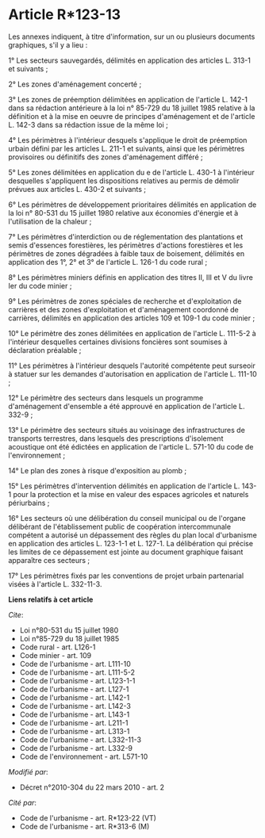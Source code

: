 # Article R*123-13

Les annexes indiquent, à titre d'information, sur un ou plusieurs documents graphiques, s'il y a lieu : 

1° Les secteurs sauvegardés, délimités en application des articles L. 313-1 et suivants ; 

2° Les zones d'aménagement concerté ; 

3° Les zones de préemption délimitées en application de l'article L. 142-1 dans sa rédaction antérieure à la loi n° 85-729 du
18 juillet 1985 relative à la définition et à la mise en oeuvre de principes d'aménagement et de l'article L. 142-3 dans sa
rédaction issue de la même loi ; 

4° Les périmètres à l'intérieur desquels s'applique le droit de préemption urbain défini par les articles L. 211-1 et
suivants, ainsi que les périmètres provisoires ou définitifs des zones d'aménagement différé ; 

5° Les zones délimitées en application du e de l'article L. 430-1 à l'intérieur desquelles s'appliquent les dispositions
relatives au permis de démolir prévues aux articles L. 430-2 et suivants ; 

6° Les périmètres de développement prioritaires délimités en application de la loi n° 80-531 du 15 juillet 1980 relative aux
économies d'énergie et à l'utilisation de la chaleur ; 

7° Les périmètres d'interdiction ou de réglementation des plantations et semis d'essences forestières, les périmètres
d'actions forestières et les périmètres de zones dégradées à faible taux de boisement, délimités en application des 1°, 2° et
3° de l'article L. 126-1 du code rural ; 

8° Les périmètres miniers définis en application des titres II, III et V du livre Ier du code minier ; 

9° Les périmètres de zones spéciales de recherche et d'exploitation de carrières et des zones d'exploitation et d'aménagement
coordonné de carrières, délimités en application des articles 109 et 109-1 du code minier ; 

10° Le périmètre des zones délimitées en application de l'article L. 111-5-2 à l'intérieur desquelles certaines divisions
foncières sont soumises à déclaration préalable ; 

11° Les périmètres à l'intérieur desquels l'autorité compétente peut surseoir à statuer sur les demandes d'autorisation en
application de l'article L. 111-10 ; 

12° Le périmètre des secteurs dans lesquels un programme d'aménagement d'ensemble a été approuvé en application de l'article
L. 332-9 ; 

13° Le périmètre des secteurs situés au voisinage des infrastructures de transports terrestres, dans lesquels des
prescriptions d'isolement acoustique ont été édictées en application de l'article L. 571-10 du code de l'environnement ; 

14° Le plan des zones à risque d'exposition au plomb ; 

15° Les périmètres d'intervention délimités en application de l'article L. 143-1 pour la protection et la mise en valeur des
espaces agricoles et naturels périurbains ; 

16° Les secteurs où une délibération du conseil municipal ou de l'organe délibérant de l'établissement public de coopération
intercommunale compétent a autorisé un dépassement des règles du plan local d'urbanisme en application des articles L.
123-1-1 et L. 127-1. La délibération qui précise les limites de ce dépassement est jointe au document graphique faisant
apparaître ces secteurs ; 

17° Les périmètres fixés par les conventions de projet urbain partenarial visées à l'article L. 332-11-3.

**Liens relatifs à cet article**

_Cite_:

  - Loi n°80-531 du 15 juillet 1980
  - Loi n°85-729 du 18 juillet 1985
  - Code rural - art. L126-1
  - Code minier - art. 109
  - Code de l'urbanisme - art. L111-10
  - Code de l'urbanisme - art. L111-5-2
  - Code de l'urbanisme - art. L123-1-1
  - Code de l'urbanisme - art. L127-1
  - Code de l'urbanisme - art. L142-1
  - Code de l'urbanisme - art. L142-3
  - Code de l'urbanisme - art. L143-1
  - Code de l'urbanisme - art. L211-1
  - Code de l'urbanisme - art. L313-1
  - Code de l'urbanisme - art. L332-11-3
  - Code de l'urbanisme - art. L332-9
  - Code de l'environnement - art. L571-10

_Modifié par_:

  - Décret n°2010-304 du 22 mars 2010 - art. 2

_Cité par_:

  - Code de l'urbanisme - art. R*123-22 (VT)
  - Code de l'urbanisme - art. R*313-6 (M)
